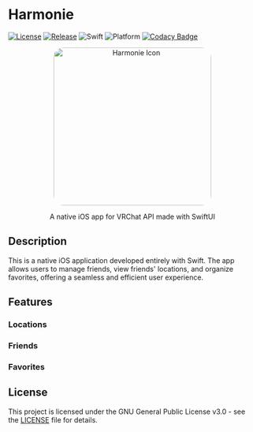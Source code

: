 <!-- markdownlint-disable MD033 -->
# Harmonie

[![License](https://img.shields.io/github/license/makinosp/harmonie.svg)](https://img.shields.io/github/license/makinosp/harmonie.svg)
[![Release](https://img.shields.io/github/release/makinosp/harmonie.svg)](https://img.shields.io/github/release/makinosp/harmonie.svg)
![Swift](https://img.shields.io/badge/Swift%205.9+-F05138?logo=Swift&logoColor=white)
![Platform](https://img.shields.io/badge/Platforms-iOS%2017.0%2b%20%7C%20iPadOS%2017.0%2b-lightgrey.svg)
[![Codacy Badge](https://app.codacy.com/project/badge/Grade/24e487375b114c83ae937e4e93f3a5c3)](https://app.codacy.com/gh/makinosp/harmonie/dashboard)

<div align="center">
    <a href="https://github.com/makinosp/harmonie">
        <img
        style="border-radius: 20px"
        src="https://repository-images.githubusercontent.com/766411392/5259f260-ca3d-4584-8e15-c3fb625cee1e"
        height="320"
        alt="Harmonie Icon"
        >
    </a>
    <p>A native iOS app for VRChat API made with SwiftUI</p>
</div>

## Description

This is a native iOS application developed entirely with Swift. The app allows users to manage friends, view friends' locations, and organize favorites, offering a seamless and efficient user experience.

## Features

### Locations

### Friends

### Favorites

## License

This project is licensed under the GNU General Public License v3.0 - see the [LICENSE](https://github.com/makinosp/harmonie/blob/main/LICENSE) file for details.
